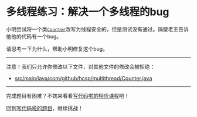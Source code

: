 # 多线程练习：解决一个多线程的bug

小明尝试将一个类[`Counter`](https://github.com/hcsp/fix-synchronzied-bug/blob/master/src/main/java/com/github/hcsp/multithread/Counter.java)改写为线程安全的，但是测试没有通过。隔壁老王告诉他他的代码有一个bug。

请思考一下为什么，帮助小明修复这个bug。

-----
注意！我们只允许你修改以下文件，对其他文件的修改会被拒绝：
- [src/main/java/com/github/hcsp/multithread/Counter.java](https://github.com/hcsp/fix-synchronzied-bug/blob/master/src/main/java/com/github/hcsp/multithread/Counter.java)
-----


完成题目有困难？不妨来看看[写代码啦的相应课程](https://xiedaimala.com/tasks/661cd7ab-7fea-47d0-8e11-555d6fca751d)吧！

回到[写代码啦的题目](https://xiedaimala.com/tasks/661cd7ab-7fea-47d0-8e11-555d6fca751d/quizzes/6c87ef57-7f06-4af2-9112-86dd27ff099d)，继续挑战！ 
